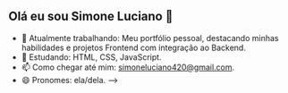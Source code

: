 ## Olá eu sou Simone Luciano 👋

- 🔭 Atualmente trabalhando: Meu portfólio pessoal, destacando minhas habilidades e projetos Frontend com integração ao Backend.
- 🌱 Estudando: HTML, CSS, JavaScript.
- 📫 Como chegar até mim: simoneluciano420@gmail.com.
- 😄 Pronomes: ela/dela.
-->
